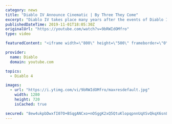 ```yaml
---
category: news
title: "Diablo IV Announce Cinematic | By Three They Come"
excerpt: "Diablo IV takes place many years after the events of Diablo III, after millions have been slaughtered by the actions of the High Heavens and Burning Hells alike."
publishedDateTime: 2019-11-01T18:05:30Z
originalUrl: "https://youtube.com/watch?v=9bRWIdOMfro"
type: video

featuredContent: "<iframe width=\"800\" height=\"500\" frameborder=\"0\" src=\"https://www.youtube.com/embed/9bRWIdOMfro\" allow=\"accelerometer; autoplay; encrypted-media; gyroscope; picture-in-picture\" allowfullscreen></iframe>"

provider:
  name: Diablo
  domain: youtube.com

topics:
  - Diablo 4

images:
  - url: "https://i.ytimg.com/vi/9bRWIdOMfro/maxresdefault.jpg"
    width: 1280
    height: 720
    isCached: true

secured: "8ew4ukpbDwxfI07O+BSqgANCxo+nOSggK2xQ5QtuKlopqpnnUqXSvQkqX6snLffGDMicEJ2TpiOAltrK0RDKdi2/2HNhDjqXcfSMr3ckccpiANLNvNerAKeluwcvVrcXhYQRENLTtIgeeEGtRbSG1sRKhWSoNo/YG94QjczDo3qYxU5lLjYa+pCaRrc9OJ5fyJJfqNLM8I6+kdbZVlCBwIWXW//SrG6ZRMjAVj2XiVuHzX4SDaAGktiv7Sgqf7+ivCwc4v6OjxDHydNKZH6hzZW9m7+5qFat0oPtNdfw5c0VkvgOyILO29wG9Np5Tegb7YQE2c/8litG5W90Ep0vfNMcr2JZy+jk8t6ocx8yu4e8LPWJuci2Xa1YfZ+Kp9wTjGU/yRce4evcchNM3+ZDoRtHdXbebmomsUE6ISg7PA4HMaCXWYCvxS8SUkjngyBx;iECEe4B4FjLqgb2KBUhBuw=="
---
```


